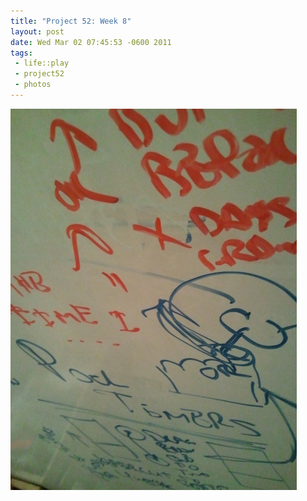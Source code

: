 ```yaml
--- 
title: "Project 52: Week 8"
layout: post
date: Wed Mar 02 07:45:53 -0600 2011
tags:
 - life::play
 - project52
 - photos
---
```

<a rel="photo" href="/images/project52/08-whiteboard.jpg">
<img src="/images/project52/08-whiteboard-postsize.jpg" title="Week 8: Whiteboard" />
</a>

